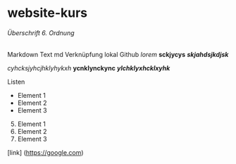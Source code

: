 # website-kurs
###### Überschrift 6. Ordnung
Markdown Text md
Verknüpfung lokal Github
_lorem_ __sckjycys__ ___skjahdsjkdjsk___

*cyhcksjyhcjhklyhykxh* **ycnklynckync** ***ylchklyxhcklxyhk***

Listen
- Element 1
- Element 2
- Element 3

5. Element 1
2. Element 2
3. Element 3

[link] (https://google.com)
